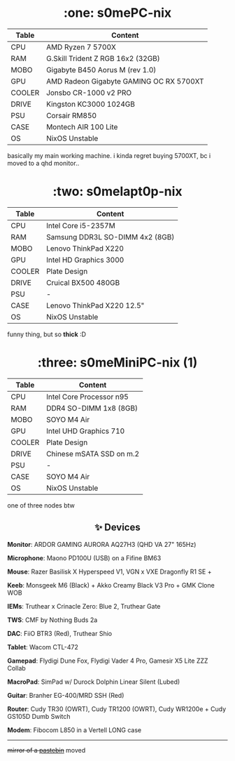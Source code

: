 
<h1 align=center> :one: s0mePC-nix  </h1>

| Table | Content |
| - | - |
| CPU | AMD Ryzen 7 5700X |
| RAM | G.Skill Trident Z RGB 16x2 (32GB) | 
| MOBO | Gigabyte B450 Aorus M (rev 1.0) |
| GPU | AMD Radeon Gigabyte GAMING OC RX 5700XT |
| COOLER | Jonsbo CR-1000 v2 PRO |
| DRIVE | Kingston KC3000 1024GB |
| PSU | Corsair RM850 |
| CASE | Montech AIR 100 Lite |
| OS | NixOS Unstable |

<div class="text">
  <p>
    basically my main working machine. i kinda regret buying 5700XT, bc i moved to a qhd monitor..
  </p>
</div>


<h1 align=center> :two: s0melapt0p-nix  </h1>

| Table | Content |
| - | - |
| CPU | Intel Core i5-2357M  |
| RAM | Samsung DDR3L SO-DIMM 4x2 (8GB) | 
| MOBO | Lenovo ThinkPad X220 |
| GPU | Intel HD Graphics 3000 |
| COOLER | Plate Design |
| DRIVE | Cruical BX500 480GB |
| PSU | - |
| CASE | Lenovo ThinkPad X220 12.5" |
| OS | NixOS Unstable |

<div class="text">
  <p>
    funny thing, but so <b>thick</b> :D
  </p>
</div>

<h1 align=center> :three: s0meMiniPC-nix (1)  </h1>

| Table | Content |
| - | - |
| CPU | Intel Core Processor n95  |
| RAM | DDR4 SO-DIMM 1x8 (8GB) | 
| MOBO | SOYO M4 Air |
| GPU | Intel UHD Graphics 710 |
| COOLER | Plate Design |
| DRIVE | Chinese mSATA SSD on m.2 |
| PSU | - |
| CASE | SOYO M4 Air |
| OS | NixOS Unstable |

<div class="text">
  <p>
    one of three nodes btw
  </p>

<h2 align=center> ✨ Devices  </h2>

**Monitor**: ARDOR GAMING AURORA AQ27H3 (QHD VA 27" 165Hz) 

**Microphone**: Maono PD100U (USB) on a Fifine BM63

**Mouse**: Razer Basilisk X Hyperspeed V1, VGN x VXE Dragonfly R1 SE +

**Keeb**:  Monsgeek M6 (Black) + Akko Creamy Black V3 Pro + GMK Clone WOB 

**IEMs**: Truthear x Crinacle Zero: Blue 2, Truthear Gate

**TWS**: CMF by Nothing Buds 2a

**DAC**: FiiO BTR3 (Red), Truthear Shio

**Tablet**: Wacom CTL-472

**Gamepad**: Flydigi Dune Fox, Flydigi Vader 4 Pro, Gamesir X5 Lite ZZZ Collab

**MacroPad**: SimPad w/ Durock Dolphin Linear Silent (Lubed)

**Guitar**: Branher EG-400/MRD SSH (Red)

**Router**: Cudy TR30 (OWRT), Cudy TR1200 (OWRT), Cudy WR1200e + Cudy GS105D Dumb Switch

**Modem**: Fibocom L850 in a Vertell LONG case

<hr/>


~~mirror of a [pastebin](https://pastebin.com/raw/kRSBxh3W)~~ moved
